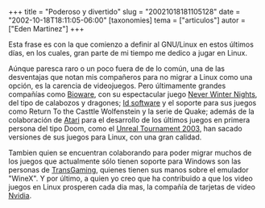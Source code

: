+++
title = "Poderoso y divertido"
slug = "20021018181105128"
date = "2002-10-18T18:11:05-06:00"
[taxonomies]
tema = ["articulos"]
autor = ["Eden Martinez"]
+++

Esta frase es con la que comienzo a definir al GNU/Linux en estos
últimos días, en los cuales, gran parte de mi tiempo me dedico a jugar
en Linux.

<!-- more -->
Aúnque paresca raro o un poco fuera de de lo común, una de las
desventajas que notan mis compañeros para no migrar a Linux como una
opción, es la carencia de videojuegos. Pero últimamente grandes
compañías como [Bioware](http://www.bioware.com), con su espectacular
juego [Never Winter Nights](http://nwn.bioware.com), del tipo de
calabozos y dragones; [Id software](http://www.idsoftware.com) y el
soporte para sus juegos como Return To the Casttle Wolfenstein y la
serie de Quake; además de la colaboración de
[Atari](http://www.atari.com) para el desarrollo de los últimos juegos
en primera persona del tipo Doom, como el [Unreal Tournament
2003](http://www.unrealtournament2003.com/%22), han sacado versiones de
sus juegos para Linux, con una gran calidad.

Tambien quien se encuentran colaborando para poder migrar muchos de los
juegos que actualmente sólo tienen soporte para Windows son las personas
de [TransGaming](http://www.transgaming.com/), quienes tienen sus manos
sobre el emulador "WineX". Y por último, a quien yo creo que ha
contribuido a que los video juegos en Linux prosperen cada dia mas, la
compañía de tarjetas de video [Nvidia](http://www.nvidia.com).

